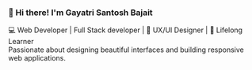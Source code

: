 ### 👋 Hi there! I'm Gayatri Santosh Bajait  
💻 Web Developer | Full Stack developer | 🎨 UX/UI Designer | 🌱 Lifelong Learner  
Passionate about designing beautiful interfaces and building responsive web applications.
